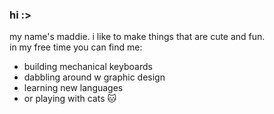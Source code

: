 ### hi :>

my name's maddie. i like to make things that are cute and fun.
<br>
in my free time you can find me: 
- building mechanical keyboards
- dabbling around w graphic design
- learning new languages
- or playing with cats 🐱
